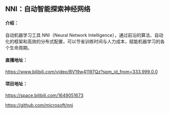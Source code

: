 

## NNI：自动智能探索神经网络
#### 介绍：

自动机器学习工具 NNI（Neural Network Intelligence），通过前沿的算法、自动化的框架和高效的分布式配置，可以节省训练时间与人力成本，赋能机器学习的各个生命周期。
#### 直播地址：
https://www.bilibili.com/video/BV19w41197Qz?spm_id_from=333.999.0.0
#### 项目地址：
https://space.bilibili.com/1649051673  

https://github.com/microsoft/nni


